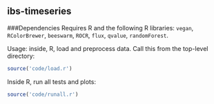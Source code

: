 ## ibs-timeseries

###Dependencies
Requires R and the following R libraries: `vegan`, `RColorBrewer`, `beeswarm`, `ROCR`, `flux`, `qvalue`, `randomForest`.

Usage: inside, R, load and preprocess data. Call this from the top-level directory:
```r
source('code/load.r')
```

Inside R, run all tests and plots:
```r
source('code/runall.r')
```